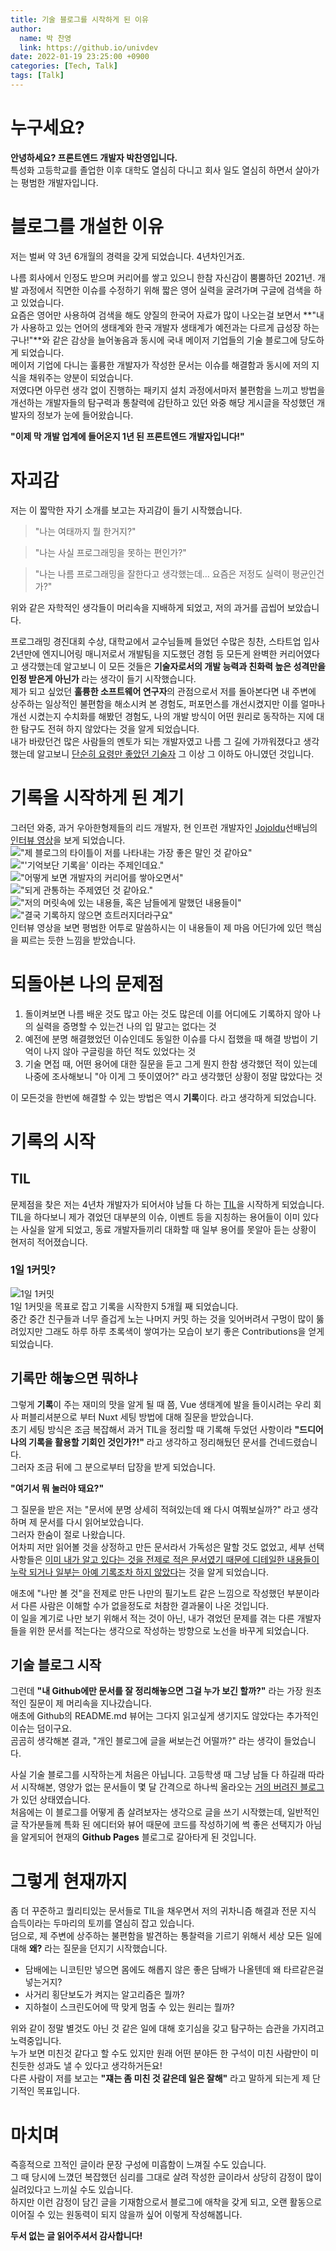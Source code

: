 ```yaml
---
title: 기술 블로그를 시작하게 된 이유
author:
  name: 박 찬영
  link: https://github.io/univdev
date: 2022-01-19 23:25:00 +0900
categories: [Tech, Talk]
tags: [Talk]
---
```

# 누구세요?
**안녕하세요? 프론트엔드 개발자 박찬영입니다.**  
특성화 고등학교를 졸업한 이후 대학도 열심히 다니고 회사 일도 열심히 하면서 살아가는 평범한 개발자입니다.
# 블로그를 개설한 이유
저는 벌써 약 3년 6개월의 경력을 갖게 되었습니다. 4년차인거죠.

나름 회사에서 인정도 받으며 커리어를 쌓고 있으니 한참 자신감이 뿜뿜하던 2021년.
개발 과정에서 직면한 이슈를 수정하기 위해 짧은 영어 실력을 굴려가며 구글에 검색을 하고 있었습니다.  
요즘은 영어만 사용하여 검색을 해도 양질의 한국어 자료가 많이 나오는걸 보면서 **"내가 사용하고 있는 언어의 생태계와 한국 개발자 생태계가 예전과는 다르게 급성장 하는구나!"**와 같은 감상을 늘어놓음과 동시에 국내 메이저 기업들의 기술 블로그에 당도하게 되었습니다.  
메이저 기업에 다니는 훌륭한 개발자가 작성한 문서는 이슈를 해결함과 동시에 저의 지식을 채워주는 양분이 되었습니다.  
저였다면 아무런 생각 없이 진행하는 패키지 설치 과정에서마저 불편함을 느끼고 방법을 개선하는 개발자들의 탐구력과 통찰력에 감탄하고 있던 와중 해당 게시글을 작성했던 개발자의 정보가 눈에 들어왔습니다.

**"이제 막 개발 업계에 들어온지 1년 된 프론트엔드 개발자입니다!"**
# 자괴감
저는 이 짧막한 자기 소개를 보고는 자괴감이 들기 시작했습니다.  
> "나는 여태까지 뭘 한거지?"

> "나는 사실 프로그래밍을 못하는 편인가?"

> "나는 나름 프로그래밍을 잘한다고 생각했는데... 요즘은 저정도 실력이 평균인건가?"

위와 같은 자학적인 생각들이 머리속을 지배하게 되었고, 저의 과거를 곱씹어 보았습니다.

프로그래밍 경진대회 수상, 대학교에서 교수님들께 들었던 수많은 칭찬, 스타트업 입사 2년만에 엔지니어링 매니저로서 개발팀을 지도했던 경험 등 모든게 완벽한 커리어였다고 생각했는데 알고보니 이 모든 것들은 **기술자로서의 개발 능력과 친화력 높은 성격만을 인정 받은게 아닌가** 라는 생각이 들기 시작했습니다.  
제가 되고 싶었던 **훌륭한 소프트웨어 연구자**의 관점으로서 저를 돌아본다면 내 주변에 상주하는 일상적인 불편함을 해소시켜 본 경험도, 퍼포먼스를 개선시켰지만 이를 얼마나 개선 시켰는지 수치화를 해봤던 경험도, 나의 개발 방식이 어떤 원리로 동작하는 지에 대한 탐구도 전혀 하지 않았다는 것을 알게 되었습니다.  
내가 바랐던건 많은 사람들의 멘토가 되는 개발자였고 나름 그 길에 가까워졌다고 생각했는데 알고보니 <u>단순히 요령만 좋았던 기술자</u> 그 이상 그 이하도 아니였던 것입니다.
# 기록을 시작하게 된 계기
그러던 와중, 과거 우아한형제들의 리드 개발자, 현 인프런 개발자인 [Jojoldu][Jojoldu]선배님의 [인터뷰 영상][인터뷰 영상]을 보게 되었습니다.  
!["제 블로그의 타이틀이 저를 나타내는 가장 좋은 말인 것 같아요"][기억보단 기록을 01]
!["'기억보단 기록을' 이라는 주제인데요."][기억보단 기록을 02]  
!["어떻게 보면 개발자의 커리어를 쌓아오면서"][기억보단 기록을 03]  
!["되게 관통하는 주제였던 것 같아요."][기억보단 기록을 04]  
!["저의 머릿속에 있는 내용들, 혹은 남들에게 말했던 내용들이"][기억보단 기록을 05]  
!["결국 기록하지 않으면 흐트러지더라구요"][기억보단 기록을 06]  
인터뷰 영상을 보면 평범한 어투로 말씀하시는 이 내용들이 제 마음 어딘가에 있던 핵심을 찌르는 듯한 느낌을 받았습니다.
# 되돌아본 나의 문제점
1. 돌이켜보면 나름 배운 것도 많고 아는 것도 많은데 이를 어디에도 기록하지 않아 나의 실력을 증명할 수 있는건 나의 입 말고는 없다는 것
2. 예전에 분명 해결했었던 이슈인데도 동일한 이슈를 다시 접했을 때 해결 방법이 기억이 나지 않아 구글링을 하던 적도 있었다는 것
3. 기술 면접 때, 어떤 용어에 대한 질문을 듣고 그게 뭔지 한참 생각했던 적이 있는데 나중에 조사해보니 "아 이게 그 뜻이였어?" 라고 생각했던 상황이 정말 많았다는 것

이 모든것을 한번에 해결할 수 있는 방법은 역시 **기록**이다. 라고 생각하게 되었습니다.
# 기록의 시작
## TIL
문제점을 찾은 저는 4년차 개발자가 되어서야 남들 다 하는 [TIL][TIL]을 시작하게 되었습니다.  
TIL을 하다보니 제가 겪었던 대부분의 이슈, 이벤트 등을 지칭하는 용어들이 이미 있다는 사실을 알게 되었고, 동료 개발자들끼리 대화할 때 일부 용어를 못알아 듣는 상황이 현저히 적어졌습니다.  
### 1일 1커밋?
![1일 1커밋][1일 1커밋]  
1일 1커밋을 목표로 잡고 기록을 시작한지 5개월 째 되었습니다.  
중간 중간 친구들과 너무 즐겁게 노는 나머지 커밋 하는 것을 잊어버려서 구멍이 많이 뚫려있지만 그래도 하루 하루 초록색이 쌓여가는 모습이 보기 좋은 Contributions을 얻게 되었습니다.
## 기록만 해놓으면 뭐하냐
그렇게 **기록**이 주는 재미의 맛을 알게 될 때 쯤, Vue 생태계에 발을 들이시려는 우리 회사 퍼블리셔분으로 부터 Nuxt 세팅 방법에 대해 질문을 받았습니다.  
초기 세팅 방식은 조금 복잡해서 과거 TIL을 정리할 때 기록해 두었던 사항이라 **"드디어 나의 기록을 활용할 기회인 것인가?!"** 라고 생각하고 정리해뒀던 문서를 건네드렸습니다.  
그러자 조금 뒤에 그 분으로부터 답장을 받게 되었습니다.

**"여기서 뭐 눌러야 돼요?"**

그 질문을 받은 저는 "문서에 분명 상세히 적혀있는데 왜 다시 여쭤보실까?" 라고 생각하며 제 문서를 다시 읽어보았습니다.  
그러자 한숨이 절로 나왔습니다.  
어차피 저만 읽어볼 것을 상정하고 만든 문서라서 가독성은 말할 것도 없었고, 세부 선택 사항들은 <u>이미 내가 알고 있다는 것을 전제로 적은 문서였기 때문에 디테일한 내용들이 누락 되거나 일부는 아예 기록조차 하지 않았다</u>는 것을 알게 되었습니다.

애초에 "나만 볼 것"을 전제로 만든 나만의 필기노트 같은 느낌으로 작성했던 부분이라서 다른 사람은 이해할 수가 없을정도로 처참한 결과물이 나온 것입니다.  
이 일을 계기로 나만 보기 위해서 적는 것이 아닌, 내가 겪었던 문제를 겪는 다른 개발자들을 위한 문서를 적는다는 생각으로 작성하는 방향으로 노선을 바꾸게 되었습니다.
## 기술 블로그 시작
그런데 **"내 Github에만 문서를 잘 정리해놓으면 그걸 누가 보긴 할까?"** 라는 가장 원초적인 질문이 제 머리속을 지나갔습니다.  
애초에 Github의 README.md 뷰어는 그다지 읽고싶게 생기지도 않았다는 추가적인 이슈는 덤이구요.  
곰곰히 생각해본 결과, "개인 블로그에 글을 써보는건 어떨까?" 라는 생각이 들었습니다.  

사실 기술 블로그를 시작하는게 처음은 아닙니다. 고등학생 때 그냥 남들 다 하길래 따라서 시작해본, 영양가 없는 문서들이 몇 달 간격으로 하나씩 올라오는 [거의 버려진 블로그][거의 버려진 블로그]가 있던 상태였습니다.  
처음에는 이 블로그를 어떻게 좀 살려보자는 생각으로 글을 쓰기 시작했는데, 일반적인 글 작가분들께 특화 된 에디터와 뷰어 때문에 코드를 작성하기에 썩 좋은 선택지가 아님을 알게되어 현재의 **Github Pages** 블로그로 갈아타게 된 것입니다.
# 그렇게 현재까지
좀 더 꾸준하고 퀄리티있는 문서들로 TIL을 채우면서 저의 귀차니즘 해결과 전문 지식 습득이라는 두마리의 토끼를 열심히 잡고 있습니다.  
덤으로, 제 주변에 상주하는 불편함을 발견하는 통찰력을 기르기 위해서 세상 모든 일에 대해 **왜?** 라는 질문을 던지기 시작했습니다.
- 담배에는 니코틴만 넣으면 몸에도 해롭지 않은 좋은 담배가 나올텐데 왜 타르같은걸 넣는거지?
- 사거리 횡단보도가 켜지는 알고리즘은 뭘까?
- 지하철이 스크린도어에 딱 맞게 멈출 수 있는 원리는 뭘까?

위와 같이 정말 별것도 아닌 것 같은 일에 대해 호기심을 갖고 탐구하는 습관을 가지려고 노력중입니다.  
누가 보면 미친것 같다고 할 수도 있지만 원래 어떤 분야든 한 구석이 미친 사람만이 미친듯한 성과도 낼 수 있다고 생각하거든요!  
다른 사람이 저를 보고는 **"쟤는 좀 미친 것 같은데 일은 잘해"** 라고 말하게 되는게 제 단기적인 목표입니다.
# 마치며
즉흥적으로 끄적인 글이라 문장 구성에 미흡함이 느껴질 수도 있습니다.  
그 때 당시에 느꼈던 복잡했던 심리를 그대로 살려 작성한 글이라서 상당히 감정이 많이 실려있다고 느끼실 수도 있습니다.  
하지만 이런 감정이 담긴 글을 기재함으로서 블로그에 애착을 갖게 되고, 오랜 활동으로 이어질 수 있는 원동력이 되지 않을까 싶어 이렇게 작성해봅니다.

**두서 없는 글 읽어주셔서 감사합니다!**

[Jojoldu]: https://jojoldu.github.io/
[인터뷰 영상]: https://www.youtube.com/watch?v=V9AGvwPmnZU
[기억보단 기록을 01]: /assets/posts/기억보단_기록을_01.png
[기억보단 기록을 02]: /assets/posts/기억보단_기록을_02.png
[기억보단 기록을 03]: /assets/posts/기억보단_기록을_03.png
[기억보단 기록을 04]: /assets/posts/기억보단_기록을_04.png
[기억보단 기록을 05]: /assets/posts/기억보단_기록을_05.png
[기억보단 기록을 06]: /assets/posts/기억보단_기록을_06.png
[TIL]: https://github.com/univdev/TIL
[Github]: https://github.com/univdev
[거의 버려진 블로그]: https://univdev.tistory.com
[1일 1커밋]: /assets/posts/1일_1커밋.png

